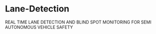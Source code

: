 # Lane-Detection
REAL TIME LANE DETECTION AND BLIND SPOT MONITORING FOR SEMI AUTONOMOUS VEHICLE SAFETY
